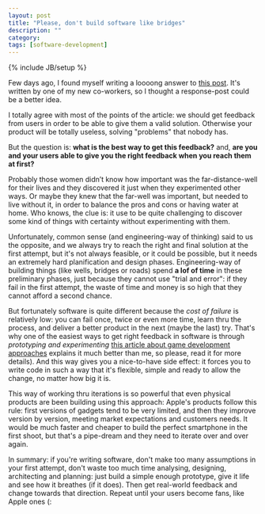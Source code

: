 ```yaml
---
layout: post
title: "Please, don't build software like bridges"
description: ""
category: 
tags: [software-development]
---
```

{% include JB/setup %}

Few days ago, I found myself writing a loooong answer to [this post](https://medium.com/on-product-management/9264314b8965). It's written by one of my new co-workers, so I thought a response-post could be a better idea.

I totally agree with most of the points of the article: we should get feedback from users in order to be able to give them a valid solution. Otherwise your product will be totally useless, solving "problems" that nobody has.

But the question is: **what is the best way to get this feedback?** and, **are you and your users able to give you the right feedback when you reach them at first?**

Probably those women didn’t know how important was the far-distance-well for their lives and they discovered it just when they experimented other ways. Or maybe they knew that the far-well was important, but needed to live without it, in order to balance the pros and cons or having water at home. Who knows, the clue is: it use to be quite challenging to discover some kind of things with certainty without experimenting with them.

Unfortunately, common sense (and engineering-way of thinking) said to us the opposite, and we always try to reach the right and final solution at the first attempt, but it's not always feasible, or it could be possible, but it needs an extremely hard planification and design phases. Engineering-way of building things (like wells, bridges or roads) spend **a lof of time** in these preliminary phases, just because they cannot use "trial and error": if they fail in the first attempt, the waste of time and money is so high that they cannot afford a second chance.

But fortunately software is quite different because the *cost of failure* is relatively low: you can fail once, twice or even more time, learn thru the process, and deliver a better product in the next (maybe the last) try. That's why one of the easiest ways to get right feedback in software is through *prototyping and experimenting* [this article about game development approaches](http://www.lostgarden.com/2007/02/rockets-cars-and-gardens-visualizing.html) explains it much better than me, so please, read it for more details). And this way gives you a nice-to-have side effect: it forces you to write code in such a way that it's flexible, simple and ready to allow the change, no matter how big it is.

This way of working thru iterations is so powerful that even physical products are been building using this approach: Apple's products follow this rule: first versions of gadgets tend to be very limited, and then they improve version by version, meeting market expectations and customers needs. It would be much faster and cheaper to build the perfect smartphone in the first shoot, but that's a pipe-dream and they need to iterate over and over again.

In summary: if you're writing software, don't make too many assumptions in your first attempt, don't waste too much time analysing, designing, architecting and planning: just build a simple enough prototype, give it life and see how it breathes (if it does). Then get real-world feedback and change towards that direction. Repeat until your users become fans, like Apple ones (:
